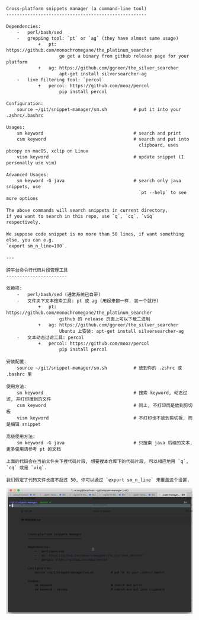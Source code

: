     Cross-platform snippets manager (a command-line tool)
    -----------------------------------------------------

    Dependencies:
        -   perl/bash/sed
        -   grepping tool: `pt` or `ag` (they have almost same usage)
                +   pt: https://github.com/monochromegane/the_platinum_searcher
                        go get a binary from github release page for your platform
                +   ag: https://github.com/ggreer/the_silver_searcher
                        apt-get install silversearcher-ag
        -   live filtering tool: `percol`
                +   percol: https://github.com/mooz/percol
                        pip install percol

    Configuration:
        source ~/git/snippet-manager/sm.sh          # put it into your .zshrc/.bashrc

    Usages:
        sm keyword                                  # search and print
        csm keyword                                 # search and put into
                                                      clipboard, uses pbcopy on macOS, xclip on Linux
        vism keyword                                # update snippet (I personally use vim)

    Advanced Usages:
        sm keyword -G java                          # search only java snippets, use
                                                      `pt --help` to see more options

    The above commands will search snippets in current directory,
    if you want to search in this repo, use `q`, `cq`, `viq`  respectively.

    We suppose code snippet is no more than 50 lines, if want something else, you can e.g.
    `export sm_n_line=100`.

    ---

    跨平台命令行代码片段管理工具
    -----------------------

    依赖项:
        -   perl/bash/sed (通常系统已自带)
        -   文件夹下文本搜索工具: pt 或 ag (用起来都一样, 装一个就行)
                +   pt: https://github.com/monochromegane/the_platinum_searcher
                        github 的 release 页面上可以下载二进制
                +   ag: https://github.com/ggreer/the_silver_searcher
                        Ubuntu 上安装: apt-get install silversearcher-ag
        -   文本动态过滤工具: percol
                +   percol: https://github.com/mooz/percol
                        pip install percol

    安装配置:
        source ~/git/snippet-manager/sm.sh          # 放到你的 .zshrc 或 .bashrc 里

    使用方法:
        sm keyword                                  # 搜索 keyword, 动态过滤, 并打印搜到的文件
        csm keyword                                 # 同上, 不打印而是放到剪切板
        vism keyword                                # 不打印也不放到剪切板, 而是编辑 snippet

    高级使用方法:
        sm keyword -G java                          # 只搜索 java 后缀的文本, 更多使用请参考 pt 的文档

    上面的代码会在当前文件夹下搜代码片段, 想要搜本仓库下的代码片段, 可以相应地用 `q`, `cq` 或是 `viq`.

    我们假定了代码文件长度不超过 50, 你可以通过 `export sm_n_line` 来覆盖这个设置.

![](sm.gif)
